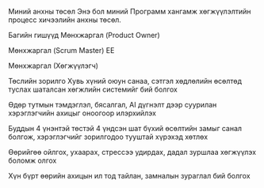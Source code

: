Миний анхны төсөл
Энэ бол миний Программ хангамж хөгжүүлэлтийн процесс хичээлийн анхны төсөл.

Багийн гишүүд
Мөнхжаргал (Product Owner)

Мөнхжаргал (Scrum Master) ЕЕ

Мөнхжаргал (Хөгжүүлэгч)

Төслийн зорилго
Хувь хүний оюун санаа, сэтгэл хөдлөлийн өсөлтөд туслах шаталсан хөгжлийн системийг бий болгох

Өдөр тутмын тэмдэглэл, бясалгал, AI дүгнэлт дээр суурилан хэрэглэгчийн ахицыг оноогоор илэрхийлэх

Буддын 4 үнэнтэй төстэй 4 үндсэн шат бүхий өсөлтийн замыг санал болгож, хэрэглэгчийг зорилгодоо тууштай хүрэхэд хөтлөх

Өөрийгөө ойлгох, ухаарах, стрессээ удирдах, дадал зуршлаа хөгжүүлэх боломж олгох

Хүн бүрт өөрийн ахицын ил тод тайлан, замналын зураглал бий болгох